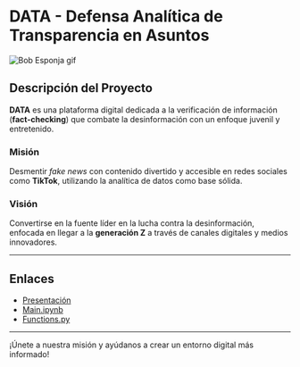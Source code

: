 # DATA - Defensa Analítica de Transparencia en Asuntos

![Bob Esponja gif](https://i.giphy.com/media/v1.Y2lkPTc5MGI3NjExY3JuMHhrcTN5ZXN4Y3E3djhobDRoaW1qbThxY3h5Ymd2Ym12Nnk4ZCZlcD12MV9pbnRlcm5hbF9naWZfYnlfaWQmY3Q9Zw/SKGo6OYe24EBG/giphy.gif)

## Descripción del Proyecto

**DATA** es una plataforma digital dedicada a la verificación de información (**fact-checking**) que combate la desinformación con un enfoque juvenil y entretenido.

### Misión
Desmentir *fake news* con contenido divertido y accesible en redes sociales como **TikTok**, utilizando la analítica de datos como base sólida.

### Visión
Convertirse en la fuente líder en la lucha contra la desinformación, enfocada en llegar a la **generación Z** a través de canales digitales y medios innovadores.

---

## Enlaces

- [Presentación](https://docs.google.com/presentation/d/1exNRTIUDl2MvkzlMKNybWika9kWAv_p1S7l9h6GqjoQ/edit?usp=sharing)
- [Main.ipynb](https://github.com/adrianbenitezrueda/first-project-data/blob/main/main.ipynb)
- [Functions.py](https://github.com/adrianbenitezrueda/first-project-data/blob/main/functions.py)

---

¡Únete a nuestra misión y ayúdanos a crear un entorno digital más informado!